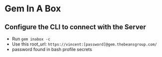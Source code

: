# Gem In A Box

## Configure the CLI to connect with the Server
- Run `gem inabox -c` 
- Use this root_url: `https://vincent:[password]@gem.thebeansgroup.com/`
- password found in bash profile secrets

